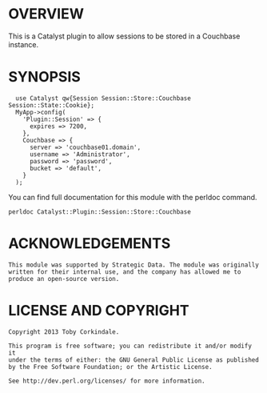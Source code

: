 OVERVIEW
========

This is a Catalyst plugin to allow sessions to be stored in a Couchbase
instance.

SYNOPSIS
========

      use Catalyst qw{Session Session::Store::Couchbase Session::State::Cookie};
      MyApp->config(
        'Plugin::Session' => {
          expires => 7200,
        },
        Couchbase => {
          server => 'couchbase01.domain',
          username => 'Administrator',
          password => 'password',
          bucket => 'default',
        }
      );


You can find full documentation for this module with the perldoc command.

    perldoc Catalyst::Plugin::Session::Store::Couchbase

ACKNOWLEDGEMENTS
================

    This module was supported by Strategic Data. The module was originally
    written for their internal use, and the company has allowed me to
    produce an open-source version.

LICENSE AND COPYRIGHT
=====================

    Copyright 2013 Toby Corkindale.

    This program is free software; you can redistribute it and/or modify it
    under the terms of either: the GNU General Public License as published
    by the Free Software Foundation; or the Artistic License.

    See http://dev.perl.org/licenses/ for more information.


